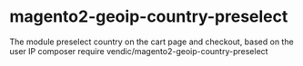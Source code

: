 # magento2-geoip-country-preselect

The module preselect country on the cart page and checkout, based on the user IP
composer require vendic/magento2-geoip-country-preselect

